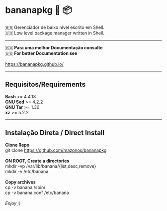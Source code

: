 # bananapkg :banana: :package:
🇧🇷 Gerenciador de baixo nível escrito em Shell. <br/>
:us: Low level package manager written in Shell.

----

🇧🇷 **Para uma melhor Documentação consulte** <br/>
:us: **For better Documentation see** <br/><br/>
https://bananapkg.github.io/

----

## Requisitos/Requirements
**Bash** >= 4.4.18 <br/>
**GNU Sed** >= 4.2.2<br/>
**GNU Tar** >= 1.30<br/>
**xz** >= 5.2.2<br/>

----

## Instalação Direta / Direct Install
**Clone Repo**<br/>
git clone https://github.com/mazonos/bananapkg<br/>
<br/>
**ON ROOT, Create a directories**<br/>
mkdir -vp /var/lib/banana/{list,desc,remove}<br/>
mkdir -v /etc/banana<br/>
<br/>
**Copy archives**<br/>
cp -v banana /sbin/<br/>
cp -v banana.conf /etc/banana<br/>
<br/>
*Enjoy ;)*
